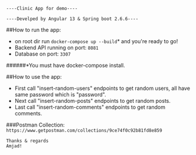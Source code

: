     ----Clinic App for demo----

    ----Develped by Angular 13 & Spring boot 2.6.6----

##How to run the app:

- on root dir run `docker-compose up --build`* and you're ready to go!<br>
- Backend API running on port: `8081`<br>
- Database on port: `3307`<br>

######*You must have docker-compose install.

##How to use the app:
- First call "insert-random-users" endpoints to get random users, all have same password which is "password".<br>
- Next call "insert-random-posts"  endpoints to get random posts.
- Last call "insert-random-comments" endpoints to get random comments.<br>


###Postman Collection:
`https://www.getpostman.com/collections/9ce74f0c92b81fd8e859`

    
    Thanks & regards 
    Amjad!
